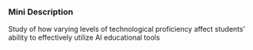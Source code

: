### Mini Description

Study of how varying levels of technological proficiency affect students' ability to effectively utilize AI educational tools
